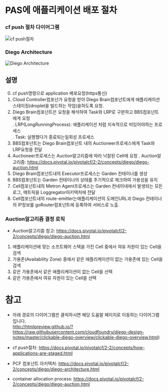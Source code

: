 # PAS에 애플리케이션 배포 절차 

### cf push 절차 다이어그램
![cf push절차](https://docs.pivotal.io/pivotalcf/2-2/concepts/images/app_push_flow_diagram_diego.png)

### Diego Architecture
![Diego Architecture](https://docs.pivotal.io/pivotalcf/2-2/concepts/images/diego/diego-flow-other.png)

## 설명 

0. cf push명령으로 application 배포요청(https통신)
1. Cloud Controller컴포넌가 요청을 받아 Diego Brain컴포넌트에게 애플리케이션 스테이징(droplet을 빌드하는 작업)을하도록 요청.
2. Diego Brain컴포넌트은 요청을 해석하여 Task와 LRP로 구분하고 BBS컴포넌트에게 요청<br>
. LRP(LongRunningProcess): 애플리케이션 처럼 지속적으로 떠있어야하는 프로세스<br>
. Task: 실행했다가 종료되는일회성 프로세스
3. BBS컴포넌트는  Diego Brain컴포넌트 내의 Auctioneer프로세스에게 Task와 LRP요청을 전달
4. Auctioneer프로세스는 Auction알고리즘에 따라 낙찰된 Cell에 요청
. Auction알고리즘: https://docs.pivotal.io/pivotalcf/2-2/concepts/diego/diego-auction.html
5. Diego Brain컴포넌트내의 Executor프로세스는 Garden 컨테이너를 생성
6. BBS컴포넌트는 Garden 컨테이너의 상태를 주기적으로 체크하여 가용성을 유지
7. Cell컴포넌트내의 Metron Agent프로세스는 Garden 컨네이네에서 발생되는 모든 로그, 메트릭을 Loggregator아키텍처에 전달
8. Cell컴포넌트내의 route-emitter는애플리케이션의 도메인URL과 Diego 컨테이너의 IP정보를 goRouter컴포넌트에 등록하여 서비스로 노출.

### Auction알고리즘 결정 로직
* Auction알고리즘 참고: https://docs.pivotal.io/pivotalcf/2-2/concepts/diego/diego-auction.html
1. 애플리케이션에 맞는 소프트웨어 스택을 가진 Cell 중에서 여유 자원이 있는 Cell을 검색
2. 가용존(Availability Zone) 중에서 같은 애플리케이션이 없는 가용존에 있는 Cell을 검색
3. 같은 가용존에서 같은 애플리케이션이 없는 Cell을 선택
4. 같은 가용존에서 여유 자원이 있는 Cell을 선택


# 참고
- 아래 경로의 다이어그램은 클릭하시면 해당 도움말 페이지로 이동하는 다이어그램입니다.
<br> http://htmlpreview.github.io/?https://raw.githubusercontent.com/cloudfoundry/diego-design-notes/master/clickable-diego-overview/clickable-diego-overview.html)

- cf push절차: https://docs.pivotal.io/pivotalcf/2-2/concepts/how-applications-are-staged.html
- PCF 컴포넌트 아키텍처: https://docs.pivotal.io/pivotalcf/2-2/concepts/diego/diego-architecture.html
- container allocation process: https://docs.pivotal.io/pivotalcf/2-2/concepts/diego/diego-auction.html
